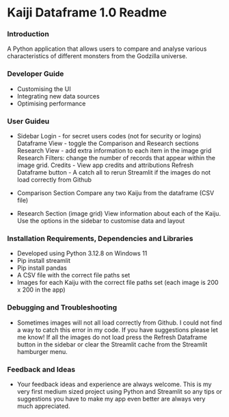 # Kaiji Dataframe 1.0 Readme

### Introduction
A Python application that allows users to compare and analyse various characteristics of different monsters from the Godzilla universe.

### Developer Guide
- Customising the UI
- Integrating new data sources
- Optimising performance
   
### User Guideu

- Sidebar
Login - for secret users codes (not for security or logins)
Dataframe View - toggle the Comparison and Research sections
Research View - add extra information to each item in the image grid
Research Filters: change the number of records that appear within the image grid.
Credits - View app credits and attributions
Refresh Dataframe button - A catch all to rerun Streamlit if the images do not load correctly from Github

- Comparison Section
Compare any two Kaiju from the dataframe (CSV file)
  
- Research Section (image grid)
View information about each of the Kaiju. Use the options in the sidebar to customise data and layout
  
### Installation Requirements, Dependencies and Libraries
- Developed using Python 3.12.8 on Windows 11
- Pip install streamlit
- Pip install pandas
- A CSV file with the correct file paths set
- Images for each Kaiju with the correct file paths set (each image is 200 x 200 in the app)

### Debugging and Troubleshooting
- Sometimes images will not all load correctly from Github. I could not find a way to catch this error in my code. If you have suggestions please let me know! If all the images do not load press the Refresh Dataframe button in the sidebar or clear the Streamlit cache from the Streamlit hamburger menu.

### Feedback and Ideas
- Your feedback ideas and experience are always welcome. This is my very first medium sized project using Python and Streamlit so any tips or suggestions you have to make my app even better are always very much appreciated.
